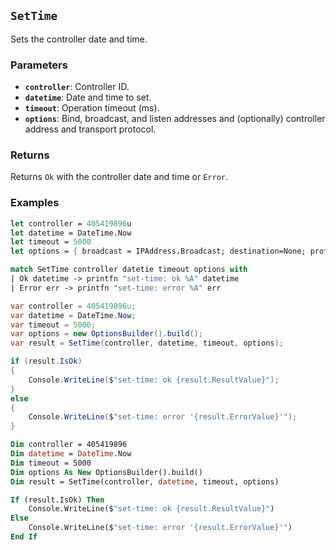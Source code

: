## `SetTime`

Sets the controller date and time.

### Parameters
- **`controller`**: Controller ID.
- **`datetime`**: Date and time to set.
- **`timeout`**: Operation timeout (ms).
- **`options`**: Bind, broadcast, and listen addresses and (optionally) controller address and transport protocol.

### Returns
Returns `Ok` with the controller date and time or `Error`. 

### Examples

```fsharp
let controller = 405419896u
let datetime = DateTime.Now
let timeout = 5000
let options = { broadcast = IPAddress.Broadcast; destination=None; protocol=None; debug = true }

match SetTime controller datetie timeout options with
| Ok datetime -> printfn "set-time: ok %A" datetime
| Error err -> printfn "set-time: error %A" err
```

```csharp
var controller = 405419896u;
var datetime = DateTime.Now;
var timeout = 5000;
var options = new OptionsBuilder().build();
var result = SetTime(controller, datetime, timeout, options);

if (result.IsOk)
{
    Console.WriteLine($"set-time: ok {result.ResultValue}");
}
else
{
    Console.WriteLine($"set-time: error '{result.ErrorValue}'");
}
```

```vb
Dim controller = 405419896
Dim datetime = DateTime.Now
Dim timeout = 5000
Dim options As New OptionsBuilder().build()
Dim result = SetTime(controller, datetime, timeout, options)

If (result.IsOk) Then
    Console.WriteLine($"set-time: ok {result.ResultValue}")
Else
    Console.WriteLine($"set-time: error '{result.ErrorValue}'")
End If
```
